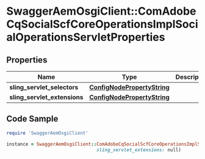 # SwaggerAemOsgiClient::ComAdobeCqSocialScfCoreOperationsImplSocialOperationsServletProperties

## Properties

Name | Type | Description | Notes
------------ | ------------- | ------------- | -------------
**sling_servlet_selectors** | [**ConfigNodePropertyString**](ConfigNodePropertyString.md) |  | [optional] 
**sling_servlet_extensions** | [**ConfigNodePropertyString**](ConfigNodePropertyString.md) |  | [optional] 

## Code Sample

```ruby
require 'SwaggerAemOsgiClient'

instance = SwaggerAemOsgiClient::ComAdobeCqSocialScfCoreOperationsImplSocialOperationsServletProperties.new(sling_servlet_selectors: null,
                                 sling_servlet_extensions: null)
```


